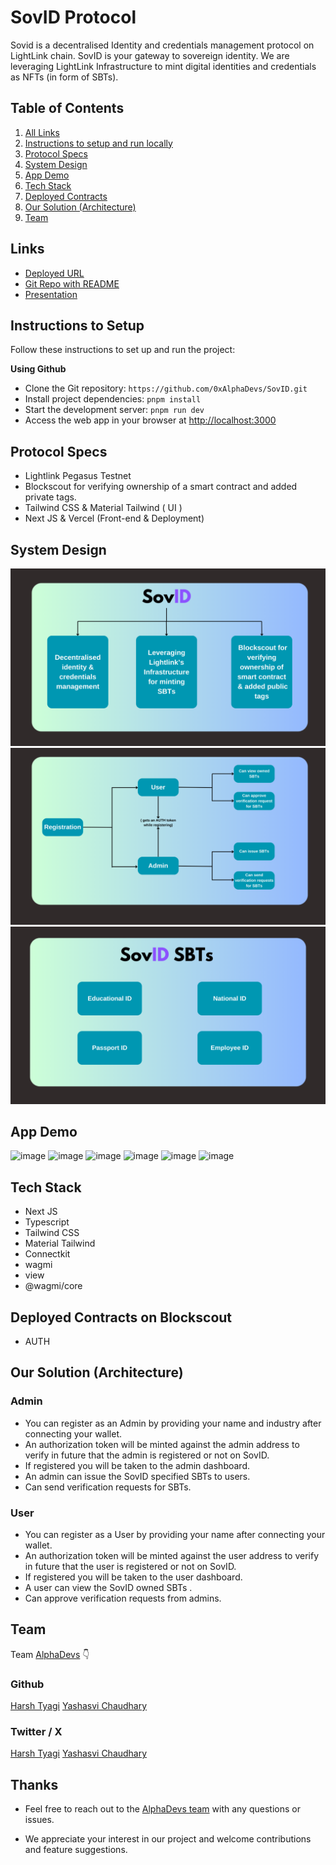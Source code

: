# SovID Protocol

Sovid is a decentralised Identity and credentials management protocol on LightLink chain. SovID is your gateway to sovereign identity. We are leveraging LightLink Infrastructure to mint digital identities and credentials as NFTs (in form of SBTs).

## Table of Contents

1. [All Links](#links)
2. [Instructions to setup and run locally ](#instructions-to-setup)
3. [Protocol Specs](#protocol-specs)
4. [System Design](#system-design)
5. [App Demo](#app-demo)
6. [Tech Stack](#tech-stack)
7. [Deployed Contracts](#deployed-contracts)
8. [Our Solution (Architecture)](#our-solution-architecture)
9. [Team](#team)

## Links

- [Deployed URL](https://sov-id.vercel.app/)
- [Git Repo with README](https://github.com/0xAlphaDevs/SovID)
- [Presentation](https://docs.google.com/presentation/d/1vkp38iDjGH78wDCGSNC-ZiXjGE0wekTjaLOagAOP5o0/edit?usp=sharing)

## Instructions to Setup

Follow these instructions to set up and run the project:

**Using Github**

- Clone the Git repository: `https://github.com/0xAlphaDevs/SovID.git`
- Install project dependencies: `pnpm install`
- Start the development server: `pnpm run dev`
- Access the web app in your browser at [http://localhost:3000](http://localhost:3000)

## Protocol Specs

- Lightlink Pegasus Testnet
- Blockscout for verifying ownership of a smart contract and added private tags.
- Tailwind CSS & Material Tailwind ( UI )
- Next JS & Vercel (Front-end & Deployment)

## System Design

![image](./public/system-design-1.png)
![image](./public/3.png)
![image](./public/4.png)

## App Demo

![image]()
![image]()
![image]()
![image]()
![image]()
![image]()

## Tech Stack

- Next JS
- Typescript
- Tailwind CSS
- Material Tailwind
- Connectkit
- wagmi
- view
- @wagmi/core

## Deployed Contracts on Blockscout

- AUTH

## Our Solution (Architecture)

### Admin

- You can register as an Admin by providing your name and industry after connecting your wallet.
- An authorization token will be minted against the admin address to verify in future that the admin is registered or not on SovID.
- If registered you will be taken to the admin dashboard.
- An admin can issue the SovID specified SBTs to users.
- Can send verification requests for SBTs.

### User

- You can register as a User by providing your name after connecting your wallet.
- An authorization token will be minted against the user address to verify in future that the user is registered or not on SovID.
- If registered you will be taken to the user dashboard.
- A user can view the SovID owned SBTs .
- Can approve verification requests from admins.

## Team

Team [AlphaDevs](https://alphadevs.dev) 👇

### Github

[Harsh Tyagi](https://github.com/mr-harshtyagi)
[Yashasvi Chaudhary](https://github.com/0xyshv)

### Twitter / X

[Harsh Tyagi](https://twitter.com/mr_harshtyagi)
[Yashasvi Chaudhary](https://twitter.com/0xyshv)

## Thanks

- Feel free to reach out to the [AlphaDevs team](https://alphadevs.dev) with any questions or issues.

- We appreciate your interest in our project and welcome contributions and feature suggestions.
